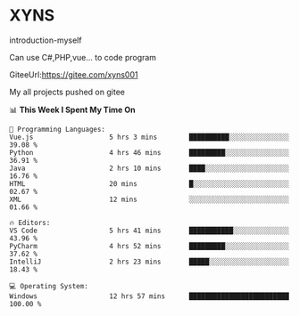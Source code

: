 # XYNS
introduction-myself

Can use C#,PHP,vue... to code program

GiteeUrl:https://gitee.com/xyns001

My all projects pushed on gitee

<!--START_SECTION:waka-->
📊 **This Week I Spent My Time On** 

```text
💬 Programming Languages: 
Vue.js                   5 hrs 3 mins        ██████████░░░░░░░░░░░░░░░   39.08 % 
Python                   4 hrs 46 mins       █████████░░░░░░░░░░░░░░░░   36.91 % 
Java                     2 hrs 10 mins       ████░░░░░░░░░░░░░░░░░░░░░   16.76 % 
HTML                     20 mins             █░░░░░░░░░░░░░░░░░░░░░░░░   02.67 % 
XML                      12 mins             ░░░░░░░░░░░░░░░░░░░░░░░░░   01.66 % 

🔥 Editors: 
VS Code                  5 hrs 41 mins       ███████████░░░░░░░░░░░░░░   43.96 % 
PyCharm                  4 hrs 52 mins       █████████░░░░░░░░░░░░░░░░   37.62 % 
IntelliJ                 2 hrs 23 mins       █████░░░░░░░░░░░░░░░░░░░░   18.43 % 

💻 Operating System: 
Windows                  12 hrs 57 mins      █████████████████████████   100.00 % 
```


<!--END_SECTION:waka-->
